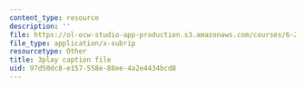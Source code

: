 ```yaml
---
content_type: resource
description: ''
file: https://ol-ocw-studio-app-production.s3.amazonaws.com/courses/6-262-discrete-stochastic-processes-spring-2011/97d50dc8e157558e88ee4a2e4434bcd8_qxaBDDib9_A.vtt
file_type: application/x-subrip
resourcetype: Other
title: 3play caption file
uid: 97d50dc8-e157-558e-88ee-4a2e4434bcd8
---
```

